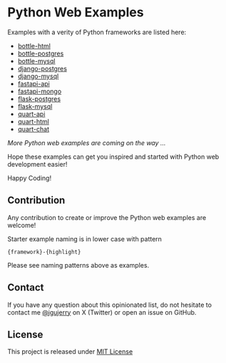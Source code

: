 # Python Web Examples

Examples with a verity of Python frameworks are listed here:

* [bottle-html](bottle-mysql/README.md)
* [bottle-postgres](bottle-postgres/README.md)
* [bottle-mysql](bottle-mysql/README.md)
* [django-postgres](django-postgres/README.md)
* [django-mysql](django-mysql/README.md)
* [fastapi-api](fastapi-api/README.md)
* [fastapi-mongo](fastapi-mongo/README.md)
* [flask-postgres](flask-postgres/README.md)
* [flask-mysql](flask-mysql/README.md)
* [quart-api](quart-api/README.md)
* [quart-html](quart-html/README.md)
* [quart-chat](quart-chat/README.md)

*More Python web examples are coming on the way ...*

Hope these examples can get you inspired and started with Python web development easier!

Happy Coding!


## Contribution

Any contribution to create or improve the Python web examples are welcome!

Starter example naming is in lower case with pattern
```
{framework}-{highlight}
```
Please see naming patterns above as examples.


## Contact

If you have any question about this opinionated list, do not hesitate to contact me [@jgujerry](https://twitter.com/jgujerry) on X (Twitter) or open an issue on GitHub.


## License

This project is released under [MIT License](LICENSE)
